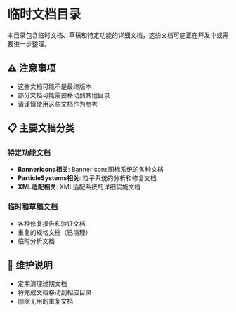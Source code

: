 # 临时文档目录

本目录包含临时文档、草稿和特定功能的详细文档，这些文档可能正在开发中或需要进一步整理。

## ⚠️ 注意事项

- 这些文档可能不是最终版本
- 部分文档可能需要移动到其他目录
- 请谨慎使用这些文档作为参考

## 📋 主要文档分类

### 特定功能文档
- **BannerIcons相关**: BannerIcons图标系统的各种文档
- **ParticleSystems相关**: 粒子系统的分析和修复文档
- **XML适配相关**: XML适配系统的详细实施文档

### 临时和草稿文档
- 各种修复报告和验证文档
- 重复的规格文档（已清理）
- 临时分析文档

## 📝 维护说明

- 定期清理过期文档
- 将完成文档移动到相应目录
- 删除无用的重复文档